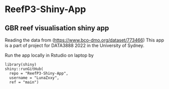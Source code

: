 # ReefP3-Shiny-App
## GBR reef visualisation shiny app

Reading the data from (https://www.bco-dmo.org/dataset/773466) 
This app is a part of project for DATA3888 2022 in the University of Sydney.

Run the app locally in Rstudio on laptop by

```
library(shiny)
shiny::runGitHub(
  repo = "ReefP3-Shiny-App", 
  username = "LunaZxxy", 
  ref = "main")
```
